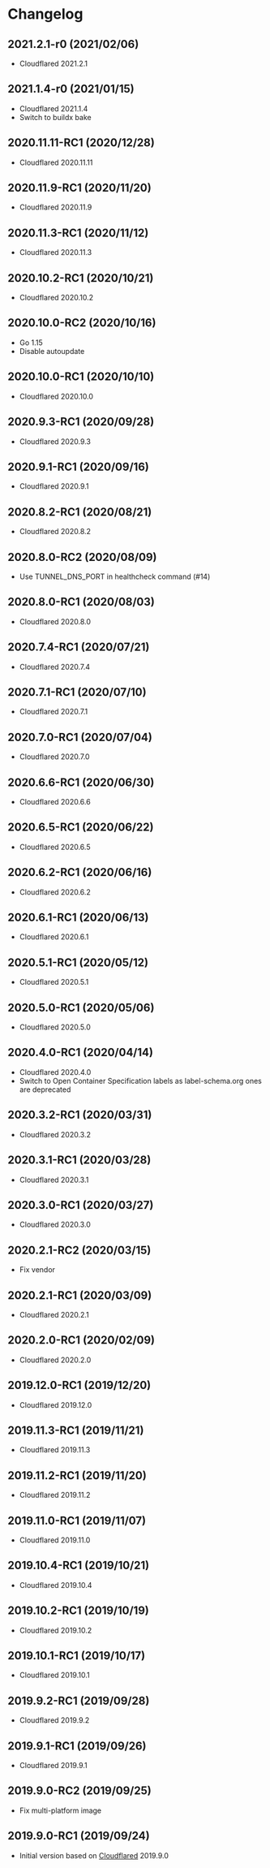 # Changelog

## 2021.2.1-r0 (2021/02/06)

* Cloudflared 2021.2.1

## 2021.1.4-r0 (2021/01/15)

* Cloudflared 2021.1.4
* Switch to buildx bake

## 2020.11.11-RC1 (2020/12/28)

* Cloudflared 2020.11.11

## 2020.11.9-RC1 (2020/11/20)

* Cloudflared 2020.11.9

## 2020.11.3-RC1 (2020/11/12)

* Cloudflared 2020.11.3

## 2020.10.2-RC1 (2020/10/21)

* Cloudflared 2020.10.2

## 2020.10.0-RC2 (2020/10/16)

* Go 1.15
* Disable autoupdate

## 2020.10.0-RC1 (2020/10/10)

* Cloudflared 2020.10.0

## 2020.9.3-RC1 (2020/09/28)

* Cloudflared 2020.9.3

## 2020.9.1-RC1 (2020/09/16)

* Cloudflared 2020.9.1

## 2020.8.2-RC1 (2020/08/21)

* Cloudflared 2020.8.2

## 2020.8.0-RC2 (2020/08/09)

* Use TUNNEL_DNS_PORT in healthcheck command (#14)

## 2020.8.0-RC1 (2020/08/03)

* Cloudflared 2020.8.0

## 2020.7.4-RC1 (2020/07/21)

* Cloudflared 2020.7.4

## 2020.7.1-RC1 (2020/07/10)

* Cloudflared 2020.7.1

## 2020.7.0-RC1 (2020/07/04)

* Cloudflared 2020.7.0

## 2020.6.6-RC1 (2020/06/30)

* Cloudflared 2020.6.6

## 2020.6.5-RC1 (2020/06/22)

* Cloudflared 2020.6.5

## 2020.6.2-RC1 (2020/06/16)

* Cloudflared 2020.6.2

## 2020.6.1-RC1 (2020/06/13)

* Cloudflared 2020.6.1

## 2020.5.1-RC1 (2020/05/12)

* Cloudflared 2020.5.1

## 2020.5.0-RC1 (2020/05/06)

* Cloudflared 2020.5.0

## 2020.4.0-RC1 (2020/04/14)

* Cloudflared 2020.4.0
* Switch to Open Container Specification labels as label-schema.org ones are deprecated

## 2020.3.2-RC1 (2020/03/31)

* Cloudflared 2020.3.2

## 2020.3.1-RC1 (2020/03/28)

* Cloudflared 2020.3.1

## 2020.3.0-RC1 (2020/03/27)

* Cloudflared 2020.3.0

## 2020.2.1-RC2 (2020/03/15)

* Fix vendor

## 2020.2.1-RC1 (2020/03/09)

* Cloudflared 2020.2.1

## 2020.2.0-RC1 (2020/02/09)

* Cloudflared 2020.2.0

## 2019.12.0-RC1 (2019/12/20)

* Cloudflared 2019.12.0

## 2019.11.3-RC1 (2019/11/21)

* Cloudflared 2019.11.3

## 2019.11.2-RC1 (2019/11/20)

* Cloudflared 2019.11.2

## 2019.11.0-RC1 (2019/11/07)

* Cloudflared 2019.11.0

## 2019.10.4-RC1 (2019/10/21)

* Cloudflared 2019.10.4

## 2019.10.2-RC1 (2019/10/19)

* Cloudflared 2019.10.2

## 2019.10.1-RC1 (2019/10/17)

* Cloudflared 2019.10.1

## 2019.9.2-RC1 (2019/09/28)

* Cloudflared 2019.9.2

## 2019.9.1-RC1 (2019/09/26)

* Cloudflared 2019.9.1

## 2019.9.0-RC2 (2019/09/25)

* Fix multi-platform image

## 2019.9.0-RC1 (2019/09/24)

* Initial version based on [Cloudflared](https://github.com/cloudflare/cloudflared) 2019.9.0
